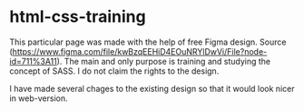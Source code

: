 # html-css-training
This particular page was made with the help of free Figma design. Source (https://www.figma.com/file/kwBzqEEHiD4EOuNRYlDwVi/File?node-id=711%3A11). The main and only purpose is training and studying the concept of SASS. I do not claim the rights to the design.

I have made several chages to the existing design so that it would look nicer in web-version.
